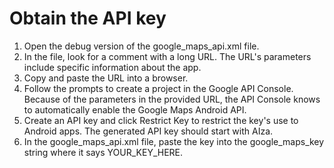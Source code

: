 # Obtain the API key

1. Open the debug version of the google_maps_api.xml file.
2. In the file, look for a comment with a long URL. The URL's parameters include specific
   information about the app.
3. Copy and paste the URL into a browser.
4. Follow the prompts to create a project in the Google API Console. Because of the parameters in
   the provided URL, the API Console knows to automatically enable the Google Maps Android API.
5. Create an API key and click Restrict Key to restrict the key's use to Android apps. The generated
   API key should start with AIza.
6. In the google_maps_api.xml file, paste the key into the google_maps_key string where it says
   YOUR_KEY_HERE.
